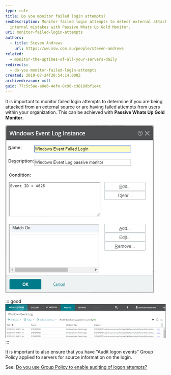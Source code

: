```yaml
---
type: rule
title: Do you monitor failed login attempts?
seoDescription: Monitor failed login attempts to detect external attacks or
  internal mistakes with Passive Whats Up Gold Monitor.
uri: monitor-failed-login-attempts
authors:
  - title: Steven Andrews
    url: https://ww.ssw.com.au/people/steven-andrews
related:
  - monitor-the-uptimes-of-all-your-servers-daily
redirects:
  - do-you-monitor-failed-login-attempts
created: 2019-07-24T20:54:14.000Z
archivedreason: null
guid: 77c5c5ae-a0e6-4efe-8c90-c3818dbf1e4c
---
```


It is important to monitor failed login attempts to determine if you are being attacked from an external source or are having failed attempts from users within your organization. This can be achieved with **Passive Whats Up Gold Monitor**.

<!--endintro-->

![Figure: This Passive Monitor can then be applied to your Servers](failed-login-whatsup-gold-1.png)

::: good  
![Figure: Good example - This Passive Monitor will then record failed login attempts](failed-login-whatsup-gold-2.png)  
:::

It is important to also ensure that you have "Audit logon events" Group Policy applied to servers for source information on the login.

See: [Do you use Group Policy to enable auditing of logon attempts?](/use-group-policy-to-enable-auditing-of-logon-attempts)
